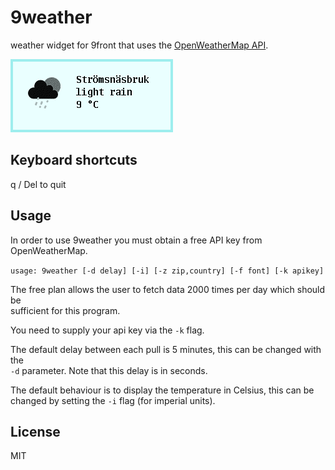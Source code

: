 # 9weather
weather widget for 9front that uses the [OpenWeatherMap API](https://openweathermap.org/).

![weather](screen.png)

## Keyboard shortcuts
q / Del to quit

## Usage
In order to use 9weather you must obtain a free API key from OpenWeatherMap.

`usage: 9weather [-d delay] [-i] [-z zip,country] [-f font] [-k apikey]`


The free plan allows the user to fetch data 2000 times per day which should be\
sufficient for this program.

You need to supply your api key via the `-k` flag.

The default delay between each pull is 5 minutes, this can be changed with the\
`-d` parameter.  Note that this delay is in seconds.

The default behaviour is to display the temperature in Celsius, this can be\
changed by setting the `-i` flag (for imperial units).

## License
MIT
